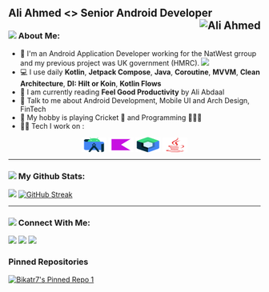 ## Ali Ahmed <> Senior Android Developer<img align="right" src="https://komarev.com/ghpvc/?username=aliahmedbd&label=Profile%20views&color=0e75b6&style=flat" alt="Ali Ahmed" />
### <img src="https://github.com/TheDudeThatCode/TheDudeThatCode/blob/master/Assets/Developer.gif" width="45" /> About Me:
- 🏦 I'm an Android Application Developer working for the NatWest grroup and my previous project was UK government (HMRC).
      <img src="https://media.giphy.com/media/WUlplcMpOCEmTGBtBW/giphy.gif" width="30">
- 💻 I use daily **Kotlin**, **Jetpack Compose**,  **Java**, **Coroutine**,  **MVVM**, **Clean Architecture**, **DI: Hilt or Koin**, **Kotlin Flows**
- 📖 I am currently reading **Feel Good Productivity** by Ali Abdaal
- 💬 Talk to me about Android Development, Mobile UI and Arch Design, FinTech
- 🤍 My hobby is playing Cricket 🏏 and Programming 👨🏻‍💻
- 🧑‍💻 Tech I work on :

<p align="center">
<img align="center" alt="Alec-Android" height="30" width="50" src="https://github.com/devicons/devicon/blob/master/icons/androidstudio/androidstudio-original.svg">
<img align="center" alt="Alec-Kt" height="30" width="50" src="https://raw.githubusercontent.com/devicons/devicon/master/icons/kotlin/kotlin-plain.svg">
      <img align="center" alt="Alec-Dart" height="30" width="50" src="https://github.com/devicons/devicon/blob/master/icons/jetpackcompose/jetpackcompose-original.svg"> 
<img align="center" alt="Alec-Dart" height="30" width="50" src="https://raw.githubusercontent.com/devicons/devicon/master/icons/java/java-plain.svg"> 
</p>

---

### <img src='https://media1.giphy.com/media/du3J3cXyzhj75IOgvA/giphy.gif?cid=ecf05e47x2g034i9pzwtzzsd3xgg2w9nr94t4tflbbgo3008&rid=giphy.gif' width='25' /> My Github Stats:

<img height="195em" src="https://github-readme-stats.vercel.app/api/top-langs/?username=aliahmedbd&layout=compact&langs_count=7&theme=nord"/>  [![GitHub Streak](https://github-readme-streak-stats.herokuapp.com/?user=aliahmedbd&theme=dark)](https://git.io/streak-stats)

---

### <img src = "https://media1.giphy.com/media/JZ40cnfnN11KycrvMF/giphy.gif?cid=ecf05e47a0n3gi1bfqntqmob8g9aid1oyj2wr3ds3mg700bl&rid=giphy.gif" width = '23' /> Connect With Me:

<a href="https://www.linkedin.com/in/ali-ahmed-info//" target="_blank"><img src="https://img.shields.io/badge/-LinkedIn-%230077B5?style=for-the-badge&logo=linkedin&logoColor=white" target="_blank"></a>
<a href="https://www.youtube.com/channel/UCPh1ro137-ZjjFxllpvFDiQ" target="_blank"><img src="https://img.shields.io/badge/YouTube-FF0000?style=for-the-badge&logo=youtube&logoColor=white" target="_blank"></a>
<a href="https://stackoverflow.com/users/4958766/alec-n-silva" target="_blank"><img src="https://img.shields.io/badge/stackoverflow-F48225?style=for-the-badge&logo=stackoverflow&logoColor=white" target="_blank"></a>

### Pinned Repositories

[![Bikatr7's Pinned Repo 1](https://github-readme-stats.vercel.app/api/pin/?username=aliahmedbd&repo=WeatherApp-Android-Clean-Architecture-Jetpack-Compose-Kotlin-Hilt-Flow&show_owner=True&theme=highcontrast)]([https://github.com/Bikatr7/Kudasai](https://github.com/aliahmedbd/WeatherApp-Android-Clean-Architecture-Jetpack-Compose-Kotlin-Hilt-Flow))

